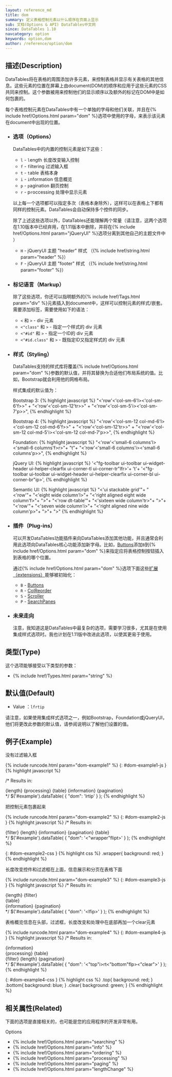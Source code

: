 ```yaml
---
layout: reference_md
title: dom
summary: 定义表格控制元素以什么顺序在页面上显示
sub: 文档(Options & API) DataTables中文网
since: DataTables 1.10
navcategory: option
keywords: option,dom
author: /reference/option/dom
---
```


## 描述(Description)


DataTables将在表格的周围添加许多元素，来控制表格并显示有关表格的其他信息。这些元素的位置在屏幕上由document(DOM)的顺序和应用于这些元素的CSS共同来控制。这个参数被用来控制他们的显示顺序以及额外的标记在DOM中是如何包裹的。

每个表格控制元素在DataTables中有一个单独的字母和他们关联，并且在{% include href/Options.html param="dom" %}选项中使用的字母，来表示该元素在document中出现的位置。


- ### 选项（Options）

  DataTables中的内置的控制元素是如下这些：

  - `l` - `l`ength 长度改变输入控制
  - `f` - `f`iltering 过滤输入框
  - `t` - `t`able 表格本身
  - `i` - `i`nformation 信息概览
  - `p` - `p`agination 翻页控制
  - `r` - p`r`occessing 处理中显示元素

  以上每一个选项都可以指定多次（表格本身除外），这样可以在表格上下都有同样的控制元素。DataTables会自动保持多个控件的同步。

  除了上述这些选项以外，DataTables还能理解两个常量（请注意，这两个选项在1.10版本中已经弃用，在1.11版本中删除，并将在{% include href/Options.html param="jQueryUI" %}选项分离到其他自己的主题文件中 ）

  - `H` - jQueryUI 主题 "header" 样式 （{% include href/string.html param="header" %}）
  - `F` - jQueryUI 主题 "footer" 样式 （{% include href/string.html param="footer" %}）


- ### 标记语言（Markup）

  除了这些选项，你还可以指明额外的{% include href/Tags.html param="div" %}元素插入到document中，这样可以控制元素的样式/嵌套。需要添加标签，需要使用如下的语法：

  - `<` 和 `>` - div 元素
  - `<"class"` 和 `>` - 指定一个样式的 div 元素
  - `<"#id"` 和 `>` - 指定一个ID的 div 元素
  - `<"#id.class"` 和 `>` - 既指定ID又指定样式的  div 元素

- ### 样式（Styling）

  DataTables支持的样式库将覆盖{% include href/Options.html param="dom" %}参数的默认值，并将其替换为合适他们布局系统的值。比如，Bootstrap就会利用他的网格布局。

  样式集成的默认值为：

  Bootstrap 3:
  {% highlight javascript %}
  "<'row'<'col-sm-6'l><'col-sm-6'f>>" +
  "<'row'<'col-sm-12'tr>>" +
  "<'row'<'col-sm-5'i><'col-sm-7'p>>",
  {% endhighlight %}

  Bootstrap 4:
  {% highlight javascript %}
  "<'row'<'col-sm-12 col-md-6'l><'col-sm-12 col-md-6'f>>" +
  "<'row'<'col-sm-12'tr>>" +
  "<'row'<'col-sm-12 col-md-5'i><'col-sm-12 col-md-7'p>>",
  {% endhighlight %}

  Foundation:
  {% highlight javascript %}
  "<'row'<'small-6 columns'l><'small-6 columns'f>r>"+
  "t"+
  "<'row'<'small-6 columns'i><'small-6 columns'p>>",
  {% endhighlight %}

  jQuery UI:
  {% highlight javascript %}
  '<"fg-toolbar ui-toolbar ui-widget-header ui-helper-clearfix ui-corner-tl ui-corner-tr"lfr>'+
  't'+
  '<"fg-toolbar ui-toolbar ui-widget-header ui-helper-clearfix ui-corner-bl ui-corner-br"ip>',
  {% endhighlight %}

  Semantic UI:
  {% highlight javascript %}
  "<'ui stackable grid'"+
      "<'row'"+
          "<'eight wide column'l>"+
          "<'right aligned eight wide column'f>"+
      ">"+
      "<'row dt-table'"+
          "<'sixteen wide column'tr>"+
      ">"+
      "<'row'"+
          "<'seven wide column'i>"+
          "<'right aligned nine wide column'p>"+
      ">"+
  ">"
  {% endhighlight %}


- ### 插件（Plug-ins）

  可以开发DataTables功能插件来向DataTables添加其他功能，并且通常会利用此选项向DataTables核心功能添加新字母。比如，[Buttons]({{site.baseurl}}/extensions/buttons)添加`B`到{% include href/Options.html param="dom" %}来指定应将表格控制按钮插入到表格的哪个位置。

  通过{% include href/Options.html param="dom" %}选项下面这些[扩展（extensions）]({{site.baseurl}}/extensions)能够被初始化：

  - `B` - [Buttons]({{site.baseurl}}/extensions/buttons)
  - `R` - [ColReorder](https://datatables.net/extensions/colreorder)
  - `S` - [Scroller](https://datatables.net/extensions/scroller)
  - `P` - [SearchPanes](https://datatables.net/extensions/searchpanes)


- ### 未来走向

  注意，我知道这是DataTables中最复杂的选项，需要学习很多，尤其是在使用集成样式选项时。我也计划在1.11版中改进此选项，以使其更易于使用。


## 类型(Type)
这个选项能够接受以下类型的参数：

- {% include href/Types.html param="string" %}

## 默认值(Default)

- Value ：`lfrtip`
 
请注意，如果使用集成样式选项之一，例如Bootstrap，Foundation或jQueryUI，他们将更改此参数的默认值，请参阅说明以了解他们设置的值。


## 例子(Example)

没有过滤输入框

{% include runcode.html param="dom-example1" %}
{: #dom-example1-js }
{% highlight javascript %}

/* Results in:
    <div>
      {length}
      {processing}
      {table}
      {information}
      {pagination}
    </div>
*/
$('#example').dataTable( {
  "dom": 'lrtip'
} );
{% endhighlight %}

把控制元素包裹起来


{% include runcode.html param="dom-example2" %}
{: #dom-example2-js }
{% highlight javascript %}
/* Results in:
    <div class="wrapper">
      {filter}
      {length}
      {information}
      {pagination}
      {table}
    </div>
*/
$('#example').dataTable( {
  "dom": '<"wrapper"flipt>'
} );
{% endhighlight %}

{: #dom-example2-css }
{% highlight css %}
.wrapper{
  background: red;
}
{% endhighlight %}

长度改变控件和过滤框在上面，信息展示和分页在表格下面


{% include runcode.html param="dom-example3" %}
{: #dom-example3-js }
{% highlight javascript %}
/* Results in:
    <div>
      {length}
      {filter}
      <div>
        {table}
      </div>
      {information}
      {pagination}
    </div>
*/
$('#example').dataTable( {
  "dom": '<lf<t>ip>'
} );
{% endhighlight %}


表格概览信息在头部，过滤框，长度改变和处理中在底部再加一个clear元素


{% include runcode.html param="dom-example4" %}
{: #dom-example4-js }
{% highlight javascript %}
/* Results in:
    <div class="top">
      {information}
    </div>
    {processing}
    {table}
    <div class="bottom">
      {filter}
      {length}
      {pagination}
    </div>
    <div class="clear"></div>
*/
$('#example').dataTable( {
  "dom": '<"top"i>rt<"bottom"flp><"clear">'
} );
{% endhighlight %}

{: #dom-example4-css }
{% highlight css %}
.top{
  background: red;
}
.bottom{
  background: blue;
}
.clear{
  background: green;
}
{% endhighlight %}

## 相关属性(Related)
下面的选项是直接相关的，也可能是您的应用程序的开发非常有用。

Options

- {% include href/Options.html param="searching" %}
- {% include href/Options.html param="info" %}
- {% include href/Options.html param="ordering" %}
- {% include href/Options.html param="processing" %}
- {% include href/Options.html param="paging" %}
- {% include href/Options.html param="lengthChange" %}
